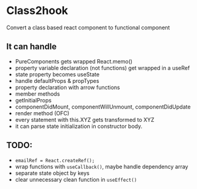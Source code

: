 # Class2hook

Convert a class based react component to functional component

## It can handle

- PureComponents gets wrapped React.memo()
- property variable declaration (not functions) get wrapped in a useRef
- state property becomes useState
- handle defaultProps & propTypes
- property declaration with arrow functions
- member methods
- getInitialProps
- componentDidMount, componentWillUnmount, componentDidUpdate
- render method (OFC)
- every statement with this.XYZ gets transformed to XYZ
- it can parse state initialization in constructor body.

## TODO:

- `emailRef = React.createRef();`
- wrap functions with `useCallback()`, maybe handle dependency array
- separate state object by keys
- clear unnecessary clean function in `useEffect()`
